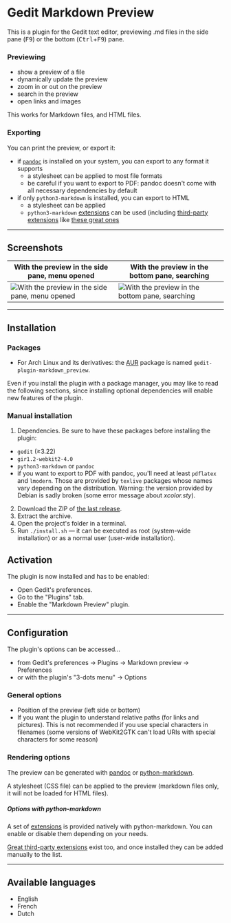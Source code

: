 
# Gedit Markdown Preview

<!-- TODO

Pour la release 3.0 :

- à terminer :
	- [ ] revealjs
	- [ ] clic-droit
	- [ ] raccourcis claviers
- [ ] numéro de version etc.

----

Pour un moment indéterminé :

Traceback (most recent call last):
  File "/home/roschan/.local/share/gedit/plugins/markdown_preview/prefs/rendering_settings.py", line 206, in on_remember
    new_command = self.pandoc_cli_entry.get_buffer().get_text()
TypeError: Gtk.TextBuffer.get_text() takes exactly 4 arguments (1 given)

- [~] différencier explicitement le chemin d'exécution pour l'ouverture d'un
      fichier (reconnaissance format etc.) d'un reload normal
	- [ ] si un doc est ouvert et que c'est désac et qu'on active, ça ne réagit
	      pas et on ne peut pas recharger
- reveal js https://github.com/jgm/pandoc/wiki/Using-pandoc-to-produce-reveal.js-slides
	- [ ] prefs
		- [ ] rendu fonctionnel
		- [ ] transitions
		- [ ] numéros de pages
		- [ ] paramètres de thème
	- [ ] export
		- [ ] ne pas désactiver l'entrée quand on exporte
		- [ ] rendu fonctionnel
		- [ ] transitions
		- [ ] numéros de pages
		- [ ] paramètres de thème
- print(doc.get_mime_type(), doc.get_content_type())
- [ ] CSS for admonitions (and other default plugins ?)
	- [ ] and pymdown ??
- [ ] bring back the fullscreen, but better

~     TODO -->

This is a plugin for the Gedit text editor, previewing .md files in the side
pane (<kbd>F9</kbd>) or the bottom (<kbd>Ctrl</kbd>+<kbd>F9</kbd>) pane.

### Previewing

- show a preview of a file
- dynamically update the preview
- zoom in or out on the preview
- search in the preview
- open links and images

This works for Markdown files, and HTML files.

### Exporting

You can print the preview, or export it:

- if [`pandoc`](https://pandoc.org/) is installed on your system, you can export to any format it supports
	- a stylesheet can be applied to most file formats
	- be careful if you want to export to PDF: pandoc doesn't come with all necessary dependencies by default
- if only `python3-markdown` is installed, you can export to HTML
	- a stylesheet can be applied
	- `python3-markdown` [extensions](https://python-markdown.github.io/extensions/) can be used (including [third-party extensions](https://github.com/Python-Markdown/markdown/wiki/Third-Party-Extensions) like [these great ones](https://facelessuser.github.io/pymdown-extensions/)

<!-- ### Editing assistance -->

<!-- - insert an image in your file -->
<!-- - insert markdown tags in your text with right-click menu or keyboard shortcuts -->

----

## Screenshots

| With the preview in the side pane, menu opened | With the preview in the bottom pane, searching |
|------|------|
| ![With the preview in the side pane, menu opened](https://i.imgur.com/wo2pUrR.png) | ![With the preview in the bottom pane, searching](https://i.imgur.com/NaVogWH.png) |

<!--TODO c'est pas à jour ça-->

----

## Installation

### Packages

- For Arch Linux and its derivatives: the [AUR](https://aur.archlinux.org/packages/gedit-plugin-markdown_preview) package is named `gedit-plugin-markdown_preview`.

Even if you install the plugin with a package manager, you may like to read the
following sections, since installing optional dependencies will enable new
features of the plugin.

### Manual installation

1. Dependencies. Be sure to have these packages before installing the plugin:
  - `gedit` (≥3.22)
  - `gir1.2-webkit2-4.0`
  - `python3-markdown` or `pandoc`
  - if you want to export to PDF with pandoc, you'll need at least `pdflatex`
    and `lmodern`. Those are provided by `texlive` packages whose names vary
    depending on the distribution. Warning: the version provided by Debian is
    sadly broken (some error message about *xcolor.sty*).
2. Download the ZIP of [the last release](https://github.com/maoschanz/gedit-plugin-markdown_preview/releases).
3. Extract the archive.
4. Open the project's folder in a terminal.
5. Run `./install.sh` — it can be executed as root (system-wide installation) or
   as a normal user (user-wide installation).

## Activation

The plugin is now installed and has to be enabled:

- Open Gedit's preferences.
- Go to the "Plugins" tab.
- Enable the "Markdown Preview" plugin.

----

## Configuration

The plugin's options can be accessed…

- from Gedit's preferences → Plugins → Markdown preview → Preferences
- or with the plugin's "3-dots menu" → Options

### General options

- Position of the preview (left side or bottom)
- If you want the plugin to understand relative paths (for links and pictures). This is not recommended if you use special characters in filenames (some versions of WebKit2GTK can't load URIs with special characters for some reason)

### Rendering options

The preview can be generated with [pandoc](https://pandoc.org/) or
[python-markdown](https://python-markdown.github.io/).

A stylesheet (CSS file) can be applied to the preview (markdown files only, it
will not be loaded for HTML files).

##### Options with python-markdown

A set of [extensions](https://python-markdown.github.io/extensions/) is provided
natively with python-markdown. You can enable or disable them depending on your
needs.

[Great third-party extensions](https://facelessuser.github.io/pymdown-extensions/)
exist too, and once installed they can be added manually to the list.

<!-- ##### Options with pandoc -->

<!-- You can decide to render the file: -->

<!-- - directly as HTML (it may then use the CSS file you set); -->
<!--- or as HTML with the stylesheet and javascript code from _revealjs_, to preview-->
<!--the file as a slideshow, which comes with pre-defined themes and slide-->
<!--transition types. (**WORK IN PROGRESS**);-->
<!--- or following what you write as the "custom" option: be sure to write a full-->
<!--correct command whose output will be HTML code, and press "Remember" to save-->
<!--your custom command. (**WORK IN PROGRESS**)-->

<!-- ### Keyboard shortcuts -->

<!-- Customize keyboard shortcuts to add/remove tags (**WORK IN PROGRESS**) -->

----

## Available languages

- English
- French
- Dutch


